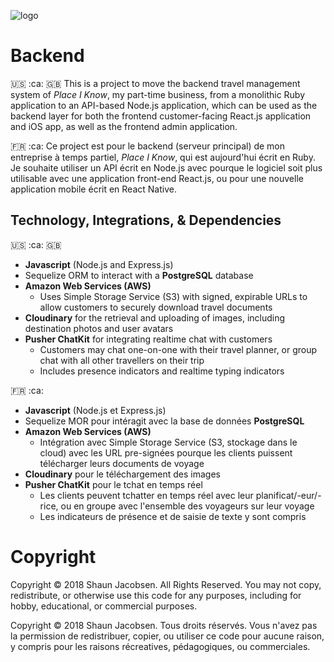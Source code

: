 ![logo](https://res.cloudinary.com/placeiknow/image/upload/c_scale,w_200/v1503588668/logo_shhvcy.png)
# Backend
:us: :ca: :uk:
This is a project to move the backend travel management system of _Place I Know_, my part-time business, from a monolithic Ruby application to an API-based Node.js application, which can be used as the backend layer for both the frontend customer-facing React.js application and iOS app, as well as the frontend admin application.

:fr: :ca:
Ce project est pour le backend (serveur principal) de mon entreprise à temps partiel, _Place I Know_, qui est aujourd'hui écrit en Ruby. Je souhaite utiliser un API écrit en Node.js avec pourque le logiciel soit plus utilisable avec une application front-end React.js, ou pour une nouvelle application mobile écrit en React Native.

## Technology, Integrations, & Dependencies
:us: :ca: :uk:
- **Javascript** (Node.js and Express.js)
- Sequelize ORM to interact with a **PostgreSQL** database
- **Amazon Web Services (AWS)**
  - Uses Simple Storage Service (S3) with signed, expirable URLs to allow customers to securely download travel documents
- **Cloudinary** for the retrieval and uploading of images, including destination photos and user avatars
- **Pusher ChatKit** for integrating realtime chat with customers
  - Customers may chat one-on-one with their travel planner, or group chat with all other travellers on their trip
  - Includes presence indicators and realtime typing indicators

:fr: :ca:
- **Javascript** (Node.js et Express.js)
- Sequelize MOR pour intéragit avec la base de données **PostgreSQL**
- **Amazon Web Services (AWS)**
  - Intégration avec Simple Storage Service (S3, stockage dans le cloud) avec les URL pre-signées pourque les clients puissent télécharger leurs documents de voyage
- **Cloudinary** pour le téléchargement des images
- **Pusher ChatKit** pour le tchat en temps réel
  - Les clients peuvent tchatter en temps réel avec leur planificat/-eur/-rice, ou en groupe avec l'ensemble des voyageurs sur leur voyage
  - Les indicateurs de présence et de saisie de texte y sont compris


# Copyright
Copyright © 2018 Shaun Jacobsen. All Rights Reserved.
You may not copy, redistribute, or otherwise use this code for any purposes, including for hobby, educational, or commercial purposes.

Copyright © 2018 Shaun Jacobsen. Tous droits réservés.
Vous n'avez pas la permission de redistribuer, copier, ou utiliser ce code pour aucune raison, y compris pour les raisons récreatives, pédagogiques, ou commerciales.